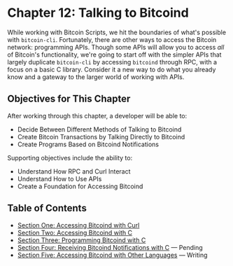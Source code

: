 # Chapter 12: Talking to Bitcoind

While working with Bitcoin Scripts, we hit the boundaries of what's possible with `bitcoin-cli`. Fortunately, there are other ways to access  the Bitcoin network: programming APIs. Though some APIs will allow you to access _all_ of Bitcoin's functionality, we're going to start off with the simpler APIs that largely duplicate `bitcoin-cli` by accessing `bitcoind` through RPC, with a focus on a basic C library. Consider it a new way to do what you already know and a gateway to the larger world of working with APIs.

## Objectives for This Chapter

After working through this chapter, a developer will be able to:

   * Decide Between Different Methods of Talking to Bitcoind
   * Create Bitcoin Transactions by Talking Directly to Bitcoind
   * Create Programs Based on Bitcoind Notifications
   
Supporting objectives include the ability to:

   * Understand How RPC and Curl Interact
   * Understand How to Use APIs
   * Create a Foundation for Accessing Bitcoind 
   
## Table of Contents

  * [Section One: Accessing Bitcoind with Curl](12_1_Accessing_Bitcoind_with_Curl.md)
  * [Section Two: Accessing Bitcoind with C](12_2_Accessing_Bitcoind_with_C.md)
  * [Section Three: Programming Bitcoind with C](12_3_Programming_Bitcoind_with_C.md)
  * [Section Four: Receiving Bitcoind Notifications with C](12_4_Receiving_Bitcoind_Notifications_with_C.md) — Pending
  * [Section Five: Accessing Bitcoind with Other Languages](12_5_Accessing_Bitcoind_with_Other_Languages.md)  — Writing

